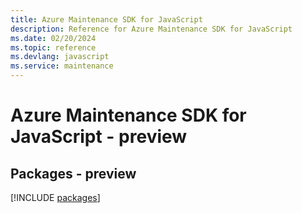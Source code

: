 ```yaml
---
title: Azure Maintenance SDK for JavaScript
description: Reference for Azure Maintenance SDK for JavaScript
ms.date: 02/20/2024
ms.topic: reference
ms.devlang: javascript
ms.service: maintenance
---
```

# Azure Maintenance SDK for JavaScript - preview
## Packages - preview
[!INCLUDE [packages](maintenance-index.md)]